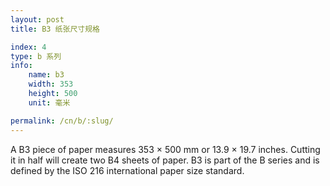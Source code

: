 ```yaml
---
layout: post
title: B3 纸张尺寸规格

index: 4
type: b 系列
info:
    name: b3
    width: 353
    height: 500
    unit: 毫米

permalink: /cn/b/:slug/
---
```

A B3 piece of paper measures 353 × 500 mm or 13.9 × 19.7 inches. Cutting it in half will create two B4 sheets of paper. B3 is part of the B series and is defined by the ISO 216 international paper size standard.
